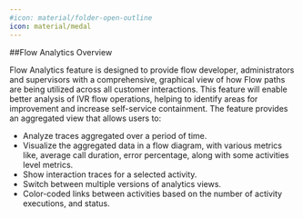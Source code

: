 ```yaml
---
#icon: material/folder-open-outline
icon: material/medal
---
```


##Flow Analytics Overview

Flow Analytics feature is designed to provide flow developer, administrators and supervisors with a comprehensive, graphical view of how Flow paths are being utilized across all customer interactions. This feature will enable better analysis of IVR flow operations, helping to identify areas for improvement and increase self-service containment. The feature provides an aggregated view that allows users to:

  - Analyze traces aggregated over a period of time.
  - Visualize the aggregated data in a flow diagram, with various metrics like, average call duration, error percentage, along with some activities level metrics. 
  - Show interaction traces for a selected activity.
  - Switch between multiple versions of analytics views.
  - Color-coded links between activities based on the number of activity executions, and status.

